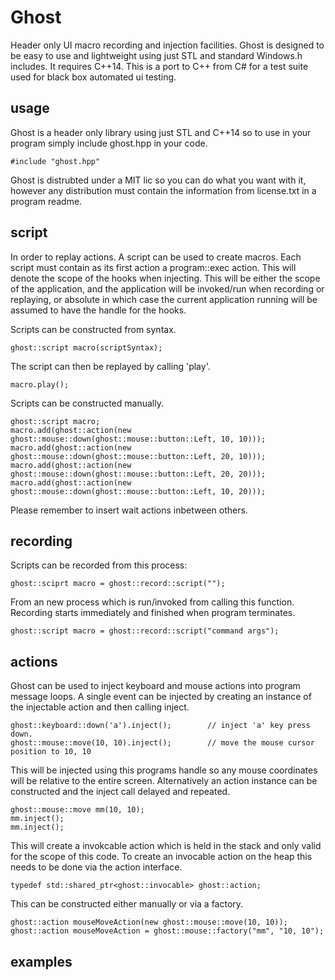 # Ghost

Header only UI macro recording and injection facilities. Ghost is designed to be easy to use and lightweight using just STL and standard Windows.h includes.
It requires C++14. This is a port to C++ from C# for a test suite used for black box automated ui testing.

## usage

Ghost is a header only library using just STL and C++14 so to use in your program simply include ghost.hpp in your code.

	#include "ghost.hpp"

Ghost is distrubted under a MIT lic so you can do what you want with it, however any distribution must contain the information from license.txt in a program readme.

## script

In order to replay actions. A script can be used to create macros. Each script must contain as its first action a program::exec action. This will denote the scope of the hooks when injecting.
This will be either the scope of the application, and the application will be invoked/run when recording or replaying, or absolute in which case the current application running will be
assumed to have the handle for the hooks.

Scripts can be constructed from syntax.

	ghost::script macro(scriptSyntax);

The script can then be replayed by calling 'play'.

	macro.play();

Scripts can be constructed manually.

	ghost::script macro;
	macro.add(ghost::action(new ghost::mouse::down(ghost::mouse::button::Left, 10, 10)));
	macro.add(ghost::action(new ghost::mouse::down(ghost::mouse::button::Left, 20, 10)));
	macro.add(ghost::action(new ghost::mouse::down(ghost::mouse::button::Left, 20, 20)));
	macro.add(ghost::action(new ghost::mouse::down(ghost::mouse::button::Left, 10, 20)));

Please remember to insert wait actions inbetween others.

## recording

Scripts can be recorded from this process:

	ghost::sciprt macro = ghost::record::script("");

From an new process which is run/invoked from calling this function. Recording starts immediately and finished when program terminates.

	ghost::script macro = ghost::record::script("command args");















## actions

Ghost can be used to inject keyboard and mouse actions into program message loops. A single event can be injected by creating an instance of the injectable action and then calling inject.

	ghost::keyboard::down('a').inject();		// inject 'a' key press down.
	ghost::mouse::move(10, 10).inject();		// move the mouse cursor position to 10, 10

This will be injected using this programs handle so any mouse coordinates will be relative to the entire screen. 
Alternatively an action instance can be constructed and the inject call delayed and repeated.

	ghost::mouse::move mm(10, 10);
	mm.inject();
	mm.inject();

This will create a invokcable action which is held in the stack and only valid for the scope of this code. To create an invocable action on the heap this needs to be done via the action interface.

	typedef std::shared_ptr<ghost::invocable> ghost::action;

This can be constructed either manually or via a factory.

	ghost::action mouseMoveAction(new ghost::mouse::move(10, 10));
	ghost::action mouseMoveAction = ghost::mouse::factory("mm", "10, 10");






## examples
